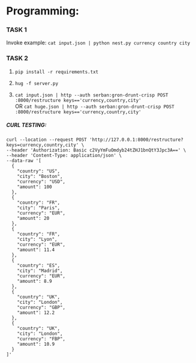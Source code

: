 # Programming:
### TASK 1

Invoke example:
`cat input.json | python nest.py currency country city`

### TASK 2
1. `pip install -r requirements.txt`

2. `hug -f server.py`

3. `cat input.json | http --auth serban:gron-drunt-crisp POST :8000/restructure keys=='currency,country,city'`\
  OR `cat huge.json | http --auth serban:gron-drunt-crisp POST :8000/restructure keys=='currency,country,city'`


##### CURL TESTING:

```
curl --location --request POST 'http://127.0.0.1:8000/restructure?keys=currency,country,city' \
--header 'Authorization: Basic c2VyYmFuOmdyb24tZHJ1bnQtY3Jpc3A==' \
--header 'Content-Type: application/json' \
--data-raw '[
  {
    "country": "US",
    "city": "Boston",
    "currency": "USD",
    "amount": 100
  },
  {
    "country": "FR",
    "city": "Paris",
    "currency": "EUR",
    "amount": 20
  },
  {
    "country": "FR",
    "city": "Lyon",
    "currency": "EUR",
    "amount": 11.4
  },
  {
    "country": "ES",
    "city": "Madrid",
    "currency": "EUR",
    "amount": 8.9
  },
  {
    "country": "UK",
    "city": "London",
    "currency": "GBP",
    "amount": 12.2
  },
  {
    "country": "UK",
    "city": "London",
    "currency": "FBP",
    "amount": 10.9
  }
]'
```